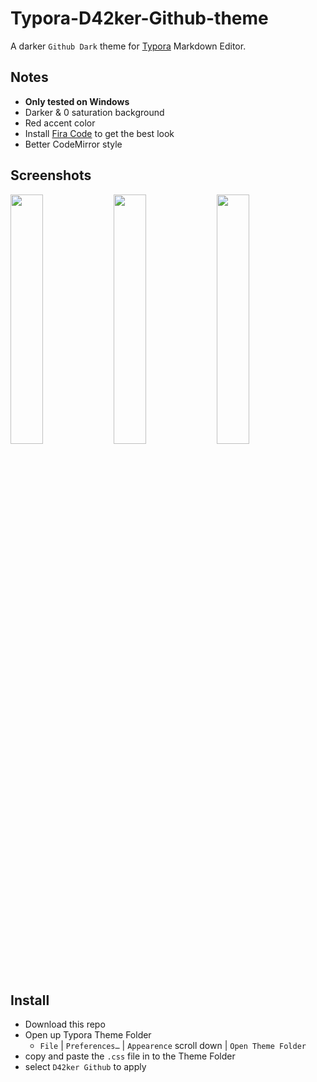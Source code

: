 # Typora-D42ker-Github-theme
A darker `Github Dark` theme for [Typora](https://typora.io/) Markdown Editor.

## Notes
- **Only tested on Windows**
- Darker & 0 saturation background
- Red accent color
- Install [Fira Code](https://github.com/tonsky/FiraCode) to get the best look
- Better CodeMirror style

## Screenshots

<p float="left">
  <img src="https://user-images.githubusercontent.com/58762081/143670357-80ddaf98-a829-49be-a498-69026ee83081.png" width="32%" />
  <img src="https://user-images.githubusercontent.com/58762081/143670441-b08f4c65-c911-4541-8cdb-71d413ff6b48.png" width="32%" /> 
  <img src="https://user-images.githubusercontent.com/58762081/143670480-40ccb3e9-40ff-4280-bf85-4cf82f3bc016.png" width="32%" />
</p>

## Install

- Download this repo
- Open up Typora Theme Folder 
  - `File` | `Preferences…` | `Appearence` scroll down | `Open Theme Folder`
- copy and paste the `.css` file in to the Theme Folder
- select `D42ker Github` to apply
